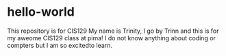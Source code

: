 # hello-world
This repository is for CIS129
  My name is Trinity, I go by Trinn and this is for my aweome CIS129 class at pima! I do not know anything about coding or compters but I am so excitedto learn.

